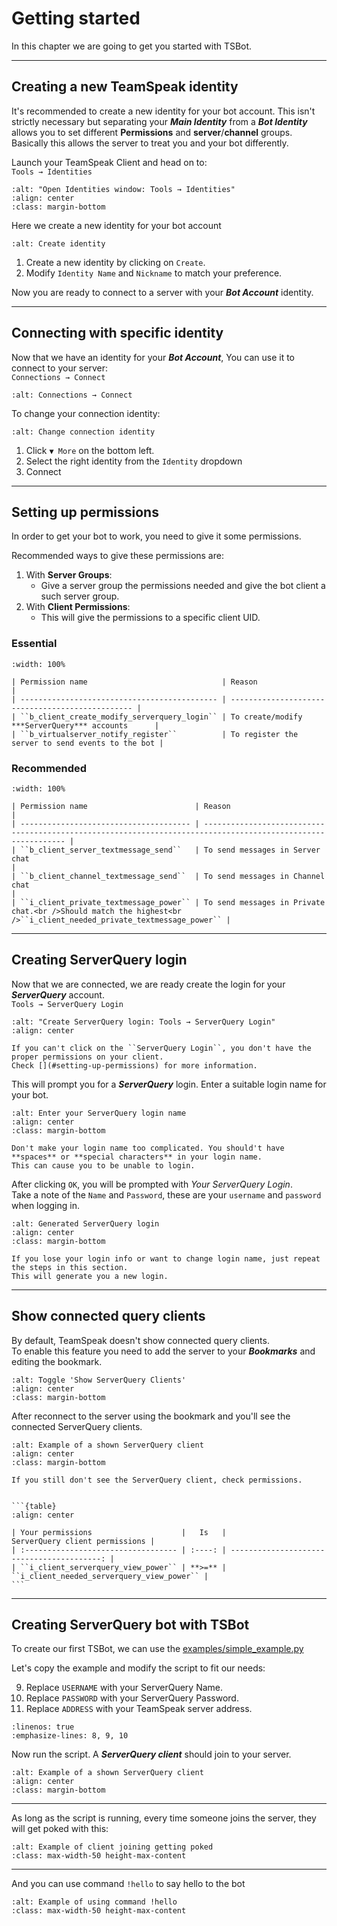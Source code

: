 # Getting started

In this chapter we are going to get you started with TSBot.

---

## Creating a new TeamSpeak identity

It's recommended to create a new identity for your bot account. This isn't strictly necessary but separating your **_Main Identity_** from a **_Bot Identity_** allows you to set different **Permissions** and **server**/**channel** groups. Basically this allows the server to treat you and your bot differently.

Launch your TeamSpeak Client and head on to:  
`Tools → Identities`

```{image} ../img/getting_started/teamspeak_identities.png
:alt: "Open Identities window: Tools → Identities"
:align: center
:class: margin-bottom
```

Here we create a new identity for your bot account

```{image} ../img/getting_started/create_identity.png
:alt: Create identity
```

1. Create a new identity by clicking on `Create`.
2. Modify `Identity Name` and `Nickname` to match your preference.

Now you are ready to connect to a server with your **_Bot Account_** identity.

---

## Connecting with specific identity

Now that we have an identity for your **_Bot Account_**, You can use it to connect to your server:  
`Connections → Connect`

```{image} ../img/getting_started/teamspeak_connect.png
:alt: Connections → Connect
```

To change your connection identity:

```{image} ../img/getting_started/change_identity.png
:alt: Change connection identity
```

1. Click `▼ More` on the bottom left.
2. Select the right identity from the `Identity` dropdown
3. Connect

---

## Setting up permissions

In order to get your bot to work, you need to give it some permissions.

Recommended ways to give these permissions are:

1. With **Server Groups**:
   - Give a server group the permissions needed and give the bot client a such server group.
2. With **Client Permissions**:
   - This will give the permissions to a specific client UID.

### Essential

```{table}
:width: 100%

| Permission name                              | Reason                                           |
| -------------------------------------------- | ------------------------------------------------ |
| ``b_client_create_modify_serverquery_login`` | To create/modify ***ServerQuery*** accounts      |
| ``b_virtualserver_notify_register``          | To register the server to send events to the bot |
```

### Recommended

```{table}
:width: 100%

| Permission name                        | Reason                                                                                                        |
| -------------------------------------- | ------------------------------------------------------------------------------------------------------------- |
| ``b_client_server_textmessage_send``   | To send messages in Server chat                                                                               |
| ``b_client_channel_textmessage_send``  | To send messages in Channel chat                                                                              |
| ``i_client_private_textmessage_power`` | To send messages in Private chat.<br />Should match the highest<br />``i_client_needed_private_textmessage_power`` |
```

---

## Creating ServerQuery login

Now that we are connected, we are ready create the login for your **_ServerQuery_** account.  
`Tools → ServerQuery Login`

```{image} ../img/getting_started/serverquery_login.png
:alt: "Create ServerQuery login: Tools → ServerQuery Login"
:align: center
```

```{note}
If you can't click on the ``ServerQuery Login``, you don't have the proper permissions on your client.
Check [](#setting-up-permissions) for more information.
```

This will prompt you for a **_ServerQuery_** login. Enter a suitable login name for your bot.

```{image} ../img/getting_started/login_prompt.png
:alt: Enter your ServerQuery login name
:align: center
:class: margin-bottom
```

```{warning}
Don't make your login name too complicated. You should't have **spaces** or **special characters** in your login name.
This can cause you to be unable to login.
```

After clicking `OK`, you will be prompted with _Your ServerQuery Login_.  
Take a note of the `Name` and `Password`, these are your `username` and `password` when logging in.

```{image} ../img/getting_started/login_password.png
:alt: Generated ServerQuery login
:align: center
:class: margin-bottom
```

```{note}
If you lose your login info or want to change login name, just repeat the steps in this section.
This will generate you a new login.
```

---

## Show connected query clients

By default, TeamSpeak doesn't show connected query clients.  
To enable this feature you need to add the server to your **_Bookmarks_** and editing the bookmark.

```{image} ../img/getting_started/bookmarks.png
:alt: Toggle 'Show ServerQuery Clients'
:align: center
:class: margin-bottom
```

After reconnect to the server using the bookmark and you'll see the connected ServerQuery clients.

```{image} ../img/getting_started/example_clients.png
:alt: Example of a shown ServerQuery client
:align: center
:class: margin-bottom
```

````{note}
If you still don't see the ServerQuery client, check permissions.


```{table}
:align: center

| Your permissions                    |   Is   |             ServerQuery client permissions |
| :---------------------------------- | :----: | -----------------------------------------: |
| ``i_client_serverquery_view_power`` | **>=** | ``i_client_needed_serverquery_view_power`` |
```

````

---

## Creating ServerQuery bot with TSBot

To create our first TSBot, we can use the [examples/simple_example.py](https://github.com/0x4aK/TSBot/blob/master/examples/simple_example.py)

Let's copy the example and modify the script to fit our needs:

9. Replace `USERNAME` with your ServerQuery Name.
10. Replace `PASSWORD` with your ServerQuery Password.
11. Replace `ADDRESS` with your TeamSpeak server address.

```{literalinclude} ../../examples/simple_example.py
:linenos: true
:emphasize-lines: 8, 9, 10
```

Now run the script. A **_ServerQuery client_** should join to your server.

```{image} ../img/getting_started/example_clients.png
:alt: Example of a shown ServerQuery client
:align: center
:class: margin-bottom
```

---

<div class="flex flex-row">

As long as the script is running, every time someone joins the server, they will get poked with this:

```{image} ../img/getting_started/example_event.png
:alt: Example of client joining getting poked
:class: max-width-50 height-max-content
```

</div>

---

<div class="flex flex-row">

And you can use command `!hello` to say hello to the bot

```{image} ../img/getting_started/example_command.png
:alt: Example of using command !hello
:class: max-width-50 height-max-content
```

</div>
